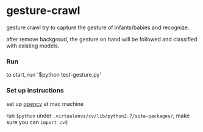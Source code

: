 # gesture-crawl

gesture crawl try to capture the gesture of infants/babies and recognize.

after remove backgroud, the gesture on hand will be followed and classified with existing models.

### Run
to start, run '$python test-gesture.py'

### Set up instructions
set up [opencv](http://www.pyimagesearch.com/2015/06/15/install-opencv-3-0-and-python-2-7-on-osx/) at mac machine

run `$python` under `.virtualenvs/cv/lib/python2.7/site-packages/`, make sure you can `import cv2`

